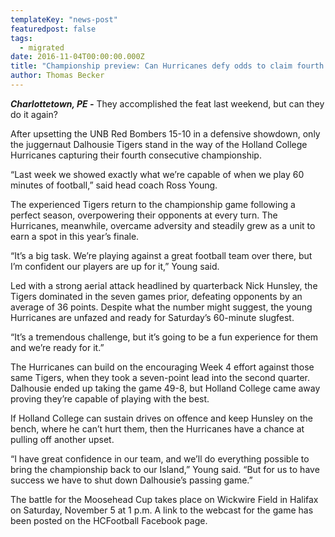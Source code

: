 ```yaml
---
templateKey: "news-post"
featuredpost: false
tags:
  - migrated
date: 2016-11-04T00:00:00.000Z
title: "Championship preview: Can Hurricanes defy odds to claim fourth consecutive title?"
author: Thomas Becker
---
```


***Charlottetown, PE -*** They accomplished the feat last weekend, but can they do it again?

After upsetting the UNB Red Bombers 15-10 in a defensive showdown, only the juggernaut Dalhousie Tigers stand in the way of the Holland College Hurricanes capturing their fourth consecutive championship.

“Last week we showed exactly what we’re capable of when we play 60 minutes of football,” said head coach Ross Young.

The experienced Tigers return to the championship game following a perfect season, overpowering their opponents at every turn. The Hurricanes, meanwhile, overcame adversity and steadily grew as a unit to earn a spot in this year’s finale.

“It’s a big task. We’re playing against a great football team over there, but I’m confident our players are up for it,” Young said.

Led with a strong aerial attack headlined by quarterback Nick Hunsley, the Tigers dominated in the seven games prior, defeating opponents by an average of 36 points. Despite what the number might suggest, the young Hurricanes are unfazed and ready for Saturday’s 60-minute slugfest.

“It’s a tremendous challenge, but it’s going to be a fun experience for them and we’re ready for it.”

The Hurricanes can build on the encouraging Week 4 effort against those same Tigers, when they took a seven-point lead into the second quarter. Dalhousie ended up taking the game 49-8, but Holland College came away proving they’re capable of playing with the best.

If Holland College can sustain drives on offence and keep Hunsley on the bench, where he can’t hurt them, then the Hurricanes have a chance at pulling off another upset.

“I have great confidence in our team, and we’ll do everything possible to bring the championship back to our Island,” Young said. “But for us to have success we have to shut down Dalhousie’s passing game.”

The battle for the Moosehead Cup takes place on Wickwire Field in Halifax on Saturday, November 5 at 1 p.m. A link to the webcast for the game has been posted on the HCFootball Facebook page.
